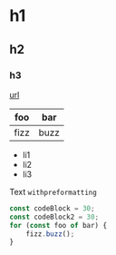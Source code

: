 # h1

## h2

### h3

[url](bla)

| foo | bar |
| --- | --- |
| fizz | buzz|

* li1
* li2
* li3

Text `withpreformatting`

```ts
const codeBlock = 30;
const codeBlock2 = 30;
for (const foo of bar) {
    fizz.buzz();
}
```